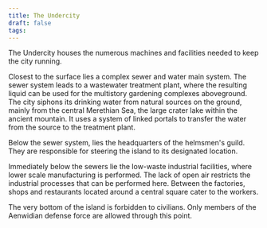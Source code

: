 ```yaml
---
title: The Undercity
draft: false
tags:
---
```

The Undercity houses the numerous machines and facilities needed to keep the city running. 

Closest to the surface lies a complex sewer and water main system. The sewer system leads to a wastewater treatment plant, where the resulting liquid can be used for the multistory gardening complexes aboveground. The city siphons its drinking water from natural sources on the ground, mainly from the central Merethian Sea, the large crater lake within the ancient mountain. It uses a system of linked portals to transfer the water from the source to the treatment plant. 

Below the sewer system, lies the headquarters of the helmsmen's guild. They are responsible for steering the island to its designated location. 

Immediately below the sewers lie the low-waste industrial facilities, where lower scale manufacturing is performed. The lack of open air restricts the industrial processes that can be performed here. Between the factories, shops and restaurants located around a central square cater to the workers. 

The very bottom of the island is forbidden to civilians. Only members of the Aenwidian defense force are allowed through this point. 
